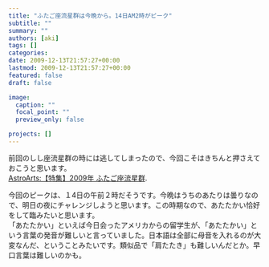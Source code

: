 ```yaml
---
title: "ふたご座流星群は今晩から。14日AM2時がピーク"
subtitle: ""
summary: ""
authors: [aki]
tags: []
categories: 
date: 2009-12-13T21:57:27+00:00
lastmod: 2009-12-13T21:57:27+00:00
featured: false
draft: false

image:
  caption: ""
  focal_point: ""
  preview_only: false

projects: []
---
```

前回のしし座流星群の時には逃してしまったので、今回こそはきちんと押さえておこうと思います。[  
AstroArts:【特集】2009年 ふたご座流星群](http://www.astroarts.co.jp/special/geminids2009/index-j.shtml).

今回のピークは、１4日の午前２時だそうです。今晩はうちのあたりは曇りなので、明日の夜にチャレンジしようと思います。この時期なので、あたたかい恰好をして臨みたいと思います。  
「あたたかい」といえば今日会ったアメリカからの留学生が、「あたたかい」という言葉の発音が難しいと言っていました。日本語は全部に母音を入れるのが大変なんだ、ということみたいです。類似品で「肩たたき」も難しいんだとか。早口言葉は難しいのかも。


